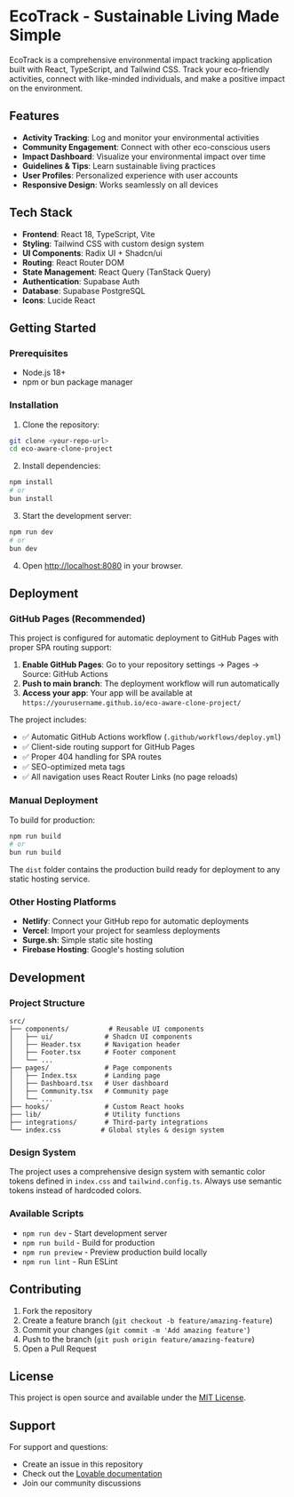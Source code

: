 # EcoTrack - Sustainable Living Made Simple

EcoTrack is a comprehensive environmental impact tracking application built with React, TypeScript, and Tailwind CSS. Track your eco-friendly activities, connect with like-minded individuals, and make a positive impact on the environment.

## Features

- **Activity Tracking**: Log and monitor your environmental activities
- **Community Engagement**: Connect with other eco-conscious users
- **Impact Dashboard**: Visualize your environmental impact over time
- **Guidelines & Tips**: Learn sustainable living practices
- **User Profiles**: Personalized experience with user accounts
- **Responsive Design**: Works seamlessly on all devices

## Tech Stack

- **Frontend**: React 18, TypeScript, Vite
- **Styling**: Tailwind CSS with custom design system
- **UI Components**: Radix UI + Shadcn/ui
- **Routing**: React Router DOM
- **State Management**: React Query (TanStack Query)
- **Authentication**: Supabase Auth
- **Database**: Supabase PostgreSQL
- **Icons**: Lucide React

## Getting Started

### Prerequisites

- Node.js 18+ 
- npm or bun package manager

### Installation

1. Clone the repository:
```bash
git clone <your-repo-url>
cd eco-aware-clone-project
```

2. Install dependencies:
```bash
npm install
# or
bun install
```

3. Start the development server:
```bash
npm run dev
# or
bun dev
```

4. Open [http://localhost:8080](http://localhost:8080) in your browser.

## Deployment

### GitHub Pages (Recommended)

This project is configured for automatic deployment to GitHub Pages with proper SPA routing support:

1. **Enable GitHub Pages**: Go to your repository settings → Pages → Source: GitHub Actions
2. **Push to main branch**: The deployment workflow will run automatically
3. **Access your app**: Your app will be available at `https://yourusername.github.io/eco-aware-clone-project/`

The project includes:
- ✅ Automatic GitHub Actions workflow (`.github/workflows/deploy.yml`)
- ✅ Client-side routing support for GitHub Pages
- ✅ Proper 404 handling for SPA routes
- ✅ SEO-optimized meta tags
- ✅ All navigation uses React Router Links (no page reloads)

### Manual Deployment

To build for production:

```bash
npm run build
# or
bun run build
```

The `dist` folder contains the production build ready for deployment to any static hosting service.

### Other Hosting Platforms

- **Netlify**: Connect your GitHub repo for automatic deployments
- **Vercel**: Import your project for seamless deployments  
- **Surge.sh**: Simple static site hosting
- **Firebase Hosting**: Google's hosting solution

## Development

### Project Structure

```
src/
├── components/          # Reusable UI components
│   ├── ui/             # Shadcn UI components
│   ├── Header.tsx      # Navigation header
│   ├── Footer.tsx      # Footer component
│   └── ...
├── pages/              # Page components
│   ├── Index.tsx       # Landing page
│   ├── Dashboard.tsx   # User dashboard
│   ├── Community.tsx   # Community page
│   └── ...
├── hooks/              # Custom React hooks
├── lib/                # Utility functions
├── integrations/       # Third-party integrations
└── index.css          # Global styles & design system
```

### Design System

The project uses a comprehensive design system with semantic color tokens defined in `index.css` and `tailwind.config.ts`. Always use semantic tokens instead of hardcoded colors.

### Available Scripts

- `npm run dev` - Start development server
- `npm run build` - Build for production
- `npm run preview` - Preview production build locally
- `npm run lint` - Run ESLint

## Contributing

1. Fork the repository
2. Create a feature branch (`git checkout -b feature/amazing-feature`)
3. Commit your changes (`git commit -m 'Add amazing feature'`)
4. Push to the branch (`git push origin feature/amazing-feature`)
5. Open a Pull Request

## License

This project is open source and available under the [MIT License](LICENSE).

## Support

For support and questions:
- Create an issue in this repository
- Check out the [Lovable documentation](https://docs.lovable.dev/)
- Join our community discussions